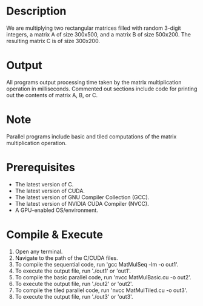# Description
We are multiplying two rectangular matrices filled with random 3-digit integers, a matrix A of size 300x500, and a matrix B of size 500x200. The resulting matrix C is of size 300x200.

# Output
All programs output processing time taken by the matrix multiplication operation in milliseconds. Commented out sections include code for printing out the contents of matrix A, B, or C.

# Note
Parallel programs include basic and tiled computations of the matrix multiplication operation.

# Prerequisites
- The latest version of C.
- The latest version of CUDA.
- The latest version of GNU Compiler Collection (GCC).
- The latest version of NVIDIA CUDA Compiler (NVCC).
- A GPU-enabled OS/environment.

# Compile & Execute
1. Open any terminal.
2. Navigate to the path of the C/CUDA files.
3. To compile the sequential code, run 'gcc MatMulSeq -lm -o out1'.
4. To execute the output file, run './out1' or 'out1'.
5. To compile the basic parallel code, run 'nvcc MatMulBasic.cu -o out2'.
6. To execute the output file, run './out2' or 'out2'.
7. To compile the tiled parallel code, run 'nvcc MatMulTiled.cu -o out3'.
8. To execute the output file, run './out3' or 'out3'.

